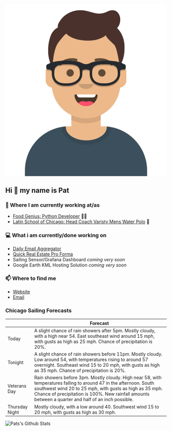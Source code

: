 [![Social banner for p-j-falconer](https://raw.githubusercontent.com/P-J-FALCONER/P-J-FALCONER/master/assets/avataaars.svg)](https://patfalconer.com/)
## Hi :wave: my name is Pat

### 💼 Where I am currently working at/as
- [Food Genius: Python Developer](https://getfoodgenius.com/) 🍔🐍
- [Latin School of Chicago: Head Coach Varisty Mens Water Polo](https://www.latinschool.org/) 🤽


### 💻 What i am currently/done working on
 - [Daily Email Aggregator](https://github.com/P-J-FALCONER/dott_daily_mail)
 - [Quick Real Estate Pro Forma](https://github.com/P-J-FALCONER/henry)
 - Sailing Sensor/Grafana Dashboard *coming very soon*
 - Google Earth KML Hosting Solution *coming very soon*

### 📫 Where to find me
 - [Website](https://patfalconer.com/)
 - [Email](mailto:patrick.j.falconer@gmail.com)


### Chicago Sailing Forecasts
|   | Forecast  |
|---|---|
| Today | A slight chance of rain showers after 5pm. Mostly cloudy, with a high near 54. East southeast wind around 15 mph, with gusts as high as 25 mph. Chance of precipitation is 20%. |
| Tonight | A slight chance of rain showers before 11pm. Mostly cloudy. Low around 54, with temperatures rising to around 57 overnight. Southeast wind 15 to 20 mph, with gusts as high as 35 mph. Chance of precipitation is 20%. |
| Veterans Day | Rain showers before 3pm. Mostly cloudy. High near 58, with temperatures falling to around 47 in the afternoon. South southwest wind 20 to 25 mph, with gusts as high as 35 mph. Chance of precipitation is 100%. New rainfall amounts between a quarter and half of an inch possible. |
| Thursday Night | Mostly cloudy, with a low around 40. Southwest wind 15 to 20 mph, with gusts as high as 30 mph. |

![Pats's Github Stats](https://github-readme-stats.vercel.app/api?username=p-j-falconer&show_icons=true&theme=radical)
